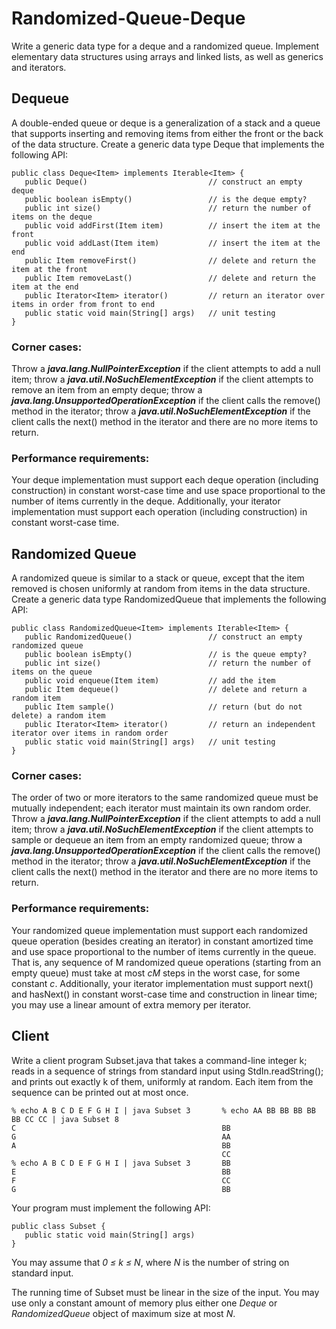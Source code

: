 # Randomized-Queue-Deque
Write a generic data type for a deque and a randomized queue. Implement elementary data structures using arrays and linked lists, as well as generics and iterators.

## Dequeue 
A double-ended queue or deque is a generalization of a stack and a queue that supports inserting and removing items from either the front or the back of the data structure. Create a generic data type Deque that implements the following API:

```
public class Deque<Item> implements Iterable<Item> {
   public Deque()                           // construct an empty deque
   public boolean isEmpty()                 // is the deque empty?
   public int size()                        // return the number of items on the deque
   public void addFirst(Item item)          // insert the item at the front
   public void addLast(Item item)           // insert the item at the end
   public Item removeFirst()                // delete and return the item at the front
   public Item removeLast()                 // delete and return the item at the end
   public Iterator<Item> iterator()         // return an iterator over items in order from front to end
   public static void main(String[] args)   // unit testing
}
```

### Corner cases: 
Throw a <b><i>java.lang.NullPointerException</i></b> if the client attempts to add a null item; throw a <b><i>java.util.NoSuchElementException</i></b> if the client attempts to remove an item from an empty deque; throw a <b><i>java.lang.UnsupportedOperationException</i></b> if the client calls the remove() method in the iterator; throw a <b><i>java.util.NoSuchElementException</i></b> if the client calls the next() method in the iterator and there are no more items to return.

### Performance requirements: 
Your deque implementation must support each deque operation (including construction) in constant worst-case time and use space proportional to the number of items currently in the deque. Additionally, your iterator implementation must support each operation (including construction) in constant worst-case time.

## Randomized Queue
A randomized queue is similar to a stack or queue, except that the item removed is chosen uniformly at random from items in the data structure. Create a generic data type RandomizedQueue that implements the following API:

```
public class RandomizedQueue<Item> implements Iterable<Item> {
   public RandomizedQueue()                 // construct an empty randomized queue
   public boolean isEmpty()                 // is the queue empty?
   public int size()                        // return the number of items on the queue
   public void enqueue(Item item)           // add the item
   public Item dequeue()                    // delete and return a random item
   public Item sample()                     // return (but do not delete) a random item
   public Iterator<Item> iterator()         // return an independent iterator over items in random order
   public static void main(String[] args)   // unit testing
}
```

### Corner cases:
The order of two or more iterators to the same randomized queue must be mutually independent; each iterator must maintain its own random order. Throw a <b><i>java.lang.NullPointerException</i></b> if the client attempts to add a null item; throw a <b><i>java.util.NoSuchElementException</i></b> if the client attempts to sample or dequeue an item from an empty randomized queue; throw a <b><i>java.lang.UnsupportedOperationException</i></b> if the client calls the remove() method in the iterator; throw a <b><i>java.util.NoSuchElementException</i></b> if the client calls the next() method in the iterator and there are no more items to return.

### Performance requirements:
Your randomized queue implementation must support each randomized queue operation (besides creating an iterator) in constant amortized time and use space proportional to the number of items currently in the queue. That is, any sequence of M randomized queue operations (starting from an empty queue) must take at most <i>cM</i> steps in the worst case, for some constant <i>c</i>. Additionally, your iterator implementation must support next() and hasNext() in constant worst-case time and construction in linear time; you may use a linear amount of extra memory per iterator.

## Client
Write a client program Subset.java that takes a command-line integer k; reads in a sequence of strings from standard input using StdIn.readString(); and prints out exactly k of them, uniformly at random. Each item from the sequence can be printed out at most once.

```
% echo A B C D E F G H I | java Subset 3       % echo AA BB BB BB BB BB CC CC | java Subset 8
C                                              BB
G                                              AA
A                                              BB
                                               CC
% echo A B C D E F G H I | java Subset 3       BB
E                                              BB
F                                              CC
G                                              BB
```

Your program must implement the following API:
```
public class Subset {
   public static void main(String[] args)
}
```

You may assume that <i>0 ≤ k ≤ N</i>, where <i>N</i> is the number of string on standard input.

The running time of Subset must be linear in the size of the input. You may use only a constant amount of memory plus either one <i>Deque</i> or <i>RandomizedQueue</i> object of maximum size at most <i>N</i>.
